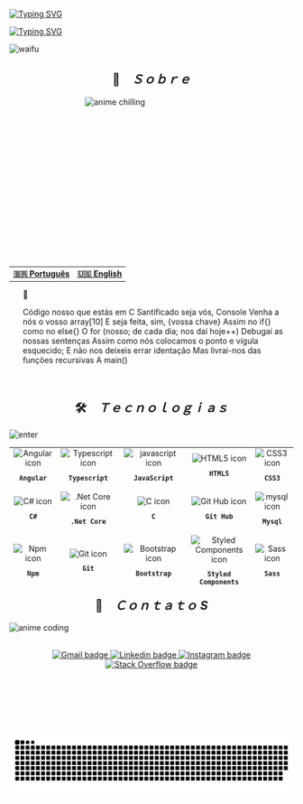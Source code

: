 <a href="https://git.io/typing-svg"><img src="https://readme-typing-svg.herokuapp.com?font=Fira+Code&size=23&pause=80&color=F7F7F7&width=435&lines=+Arthur+Martins" alt="Typing SVG" /></a>

<a href="https://git.io/typing-svg"><img src="https://readme-typing-svg.herokuapp.com?font=Fira+Code&size=23&pause=80&color=F7F7F7&width=435&lines=Dev" alt="Typing SVG" /></a>

<img src="https://user-images.githubusercontent.com/86276393/202559929-a3048637-3de9-4b82-a61e-537a32de50fe.jpg" alt="waifu" height="40px" />

<h2 align="center">📇 &ensp; <i>Ｓｏｂｒｅ</i></h2>
<img align="right" src="./images/analysis.gif" width="370px" height="300px" alt="anime chilling">

<table align="center">
  <tr>
    <th>
      <b>
        <a href="README.md">🇧🇷 Português</a>
      </b>
    </th>
    <th>
      <a href="readme-en.md">🇺🇸 English</a>
    </th>
  </tr>
</table>

<ul align="left">
  <p>🚩</p>
  <p>
    Código nosso que estás em C
    Santificado seja vós, Console
    Venha a nós o vosso array[10]
    E seja feita, sim, {vossa chave}
    Assim no if{} como no else{}
    O for (nosso; de cada dia; nos dai hoje++)
    Debugai as nossas sentenças
    Assim como nós colocamos o ponto e vígula esquecido;
    E não nos deixeis errar identação
    Mas livrai-nos das funções recursivas
    A main()
  </p>
</ul>
<br>

<h2 align="center">🛠️ &ensp; <i>Ｔｅｃｎｏｌｏｇｉａｓ</i></h2>
<img align="left" width="25%" src="https://gifdb.com/images/high/aesthetic-anime-delete-my-life-kohgafde3t1qxn58.gif" alt="enter" border="0">
<table align="right" width="60%" height="250px">
  <tr>
    <td align="center">
      <img src="https://skillicons.dev/icons?i=angular" width="55px" alt="Angular icon"/><br>
      <sub>
        <b>
          <pre>Angular</pre>
        </b>
      </sub>
    </td>
    <td align="center">
      <img src="https://skillicons.dev/icons?i=ts" width="55px" alt="Typescript icon"/><br>
      <sub>
        <b>
          <pre>Typescript</pre>
        </b>
      </sub>
    </td>
    <td align="center">
      <img src="https://skillicons.dev/icons?i=js" width="55px" alt="javascript icon"/><br>
      <sub>
        <b>
          <pre>JavaScript</pre>
        </b>
      </sub>
    </td>
    <td align="center">
      <img src="https://skillicons.dev/icons?i=html" width="55px" alt="HTML5 icon"/><br>
      <sub>
        <b>
          <pre>HTML5</pre>
        </b>
      </sub>
    </td>
    <td align="center">
      <img src="https://skillicons.dev/icons?i=css" width="55px" alt="CSS3 icon"/><br>
      <sub>
        <b>
          <pre>CSS3</pre>
        </b>
      </sub>
    </td>
  </tr>
  <tr>
   <td align="center">
      <img src="https://user-images.githubusercontent.com/25181517/121405384-444d7300-c95d-11eb-959f-913020d3bf90.png" width="55px" alt="C# icon"/><br>
      <sub>
        <b>
          <pre>C#</pre>
        </b>
      </sub>
    </td>
     <td align="center">
      <img src="https://user-images.githubusercontent.com/25181517/121405754-b4f48f80-c95d-11eb-8893-fc325bde617f.png" width="55px" alt=".Net Core icon"/><br>
      <sub>
        <b>
          <pre>.Net Core</pre>
        </b>
      </sub>
    </td>
    <td align="center">
      <img src="https://user-images.githubusercontent.com/25181517/192106070-46255bcf-65e6-4c6b-a296-bf8d0d8fb2a7.png" width="55px" alt="C icon"/><br>
      <sub>
        <b>
          <pre>C</pre>
        </b>
      </sub>
    </td>
    <td align="center">
      <img src="https://raw.githubusercontent.com/jmnote/z-icons/master/svg/github.svg" width="55px" alt="Git Hub icon"/><br>
      <sub>
        <b>
          <pre>Git Hub</pre>
        </b>
      </sub>
    </td>
    <td align="center">
      <img src="https://skillicons.dev/icons?i=mysql" width="55px" alt="mysql icon"/><br>
      <sub>
        <b>
          <pre>Mysql</pre>
        </b>
      </sub>
    </td>
  </tr>
  <tr>
    <td align="center">
      <img src="https://user-images.githubusercontent.com/25181517/121401671-49102800-c959-11eb-9f6f-74d49a5e1774.png" width="55px" alt="Npm icon"/><br>
      <sub>
        <b>
          <pre>Npm</pre>
        </b>
      </sub>
    </td>
    <td align="center">
      <img src="https://user-images.githubusercontent.com/25181517/192108372-f71d70ac-7ae6-4c0d-8395-51d8870c2ef0.png" width="55px" alt="Git icon"/><br>
      <sub>
        <b>
          <pre>Git</pre>
        </b>
      </sub>
    </td>
    <td align="center">
      <img src="https://skillicons.dev/icons?i=bootstrap" width="55px" alt="Bootstrap icon"/><br>
      <sub>
        <b>
          <pre>Bootstrap</pre>
        </b>
      </sub>
    </td>
    <td align="center">
      <img src="https://skillicons.dev/icons?i=styledcomponents" width="55px" alt="Styled Components icon"/><br>
      <sub>
        <b>
          <pre>Styled<br>Components</pre>
        </b>
      </sub>
    </td>
    <td align="center">
      <img src="https://skillicons.dev/icons?i=sass" width="55px" alt="Sass icon"/><br>
      <sub>
        <b>
          <pre>Sass</pre>
        </b>
      </sub>
    </td>
  </tr>

  <tr>
    <td align="center">
      <img src="https://skillicons.dev/icons?i=jquery" width="55px" alt="JQuery icon"/><br>
      <sub>
        <b>
          <pre>JQuery</pre>
        </b>
      </sub>
    </td>
    <td align="center">
      <img src="https://skillicons.dev/icons?i=postman" width="55px" alt="postman icon"/><br>
      <sub>
        <b>
          <pre>Postman</pre>
        </b>
      </sub>
    </td>
    <td align="center">
      <img src="https://user-images.githubusercontent.com/25181517/186711335-a3729606-5a78-4496-9a36-06efcc74f800.png" width="55px" alt="Swagger icon"/><br>
      <sub>
        <b>
          <pre>Swagger</pre>
        </b>
      </sub>
    </td>
    <td align="center">
      <img src="https://skillicons.dev/icons?i=nodejs" width="55px" alt="NodeJS icon"/><br>
      <sub>
        <b>
          <pre>NodeJS</pre>
        </b>
      </sub>
    </td> 
    <td align="center">
      <img src="https://skillicons.dev/icons?i=regex" width="55px" alt="Regex icon"/><br>
      <sub>
        <b>
          <pre>Regex</pre>
        </b>
      </sub>
    </td>
  </tr>
  
  <tr>
    <td align="center">
      <img src="https://skillicons.dev/icons?i=vscode" width="55px" alt="visual studio code icon"/><br>
      <sub>
        <b>
          <pre>VSCode</pre>
        </b>
      </sub>
    </td> 
    <td align="center">
      <img src="https://skillicons.dev/icons?i=visualstudio" width="55px" alt="Visual Studio icon"/><br>
      <sub>
        <b>
          <pre>Visual Studio</pre>
        </b>
      </sub>
    </td> 
    <td align="center">
      <img src="https://user-images.githubusercontent.com/25181517/192108895-20dc3343-43e3-4a54-a90e-13a4abbc57b9.png" width="55px" alt="Android studio icon"/><br>
      <sub>
        <b>
          <pre>Android Studio</pre>
        </b>
      </sub>
    </td> 
    <td align="center">
      <img src="https://user-images.githubusercontent.com/86276393/205502680-8c4634eb-5032-446c-a5ff-d669a0fa787c.png" width="80px" alt="Linux and Windows icon"/><br>
      <sub>
        <b>
          <pre>Linux /<br>Windows</pre>
        </b>
      </sub>
    </td>
     <td align="center">
      <img src="https://skillicons.dev/icons?i=bash" width="55px" alt="bash icon"/><br>
      <sub>
        <b>
          <pre>Terminal</pre>
        </b>
      </sub>
    </td>
  </tr>
</table>
<br><br><br><br><br><br><br><br><br><br><br><br><br><br><br>

<h2 align="center">📩 &ensp; <i>Ｃｏｎｔａｔｏ S</i></h2>
<img align="left" width="185px" src="https://i.pinimg.com/originals/6f/79/76/6f797684a8c8c13fee9523c190bf72ec.gif" alt="anime coding">
<br><br>
<p align="center">
  <a href="mailto:arthurmartins696@gmail.com" target="_blank">
    <img src="https://img.shields.io/badge/Gmail-D14836?style=for-the-badge&logo=gmail&logoColor=white" alt="Gmail badge">
  </a>
  <a href="https://www.linkedin.com/in/arthur-martins-a5516214a/" target="_blank">
    <img src="https://img.shields.io/badge/LinkedIn-0077B5?style=for-the-badge&logo=linkedin&logoColor=white" alt="Linkedin badge">
  </a>
  <a href="https://www.instagram.com/axthurx/" target="_blank">
    <img src="https://img.shields.io/badge/Instagram-E4405F?style=for-the-badge&logo=instagram&logoColor=white" alt="Instagram badge">
  </a>
  <a href="https://stackoverflow.com/users/20879575/arthurx" target="_blank">
    <img src="https://user-images.githubusercontent.com/86276393/194973392-6c133c92-13a3-4659-8fb1-08073cd1b417.png" alt="Stack Overflow badge">
  </a>
</p>
<br><br><br><br><br><br>
<picture>
  <source media="(prefers-color-scheme: dark)" srcset="https://raw.githubusercontent.com/platane/platane/output/github-contribution-grid-snake-dark.svg">
  <source media="(prefers-color-scheme: light)" srcset="https://raw.githubusercontent.com/platane/platane/output/github-contribution-grid-snake.svg">
  <img alt="github contribution grid snake animation" src="https://raw.githubusercontent.com/platane/platane/output/github-contribution-grid-snake.svg">
</picture>

